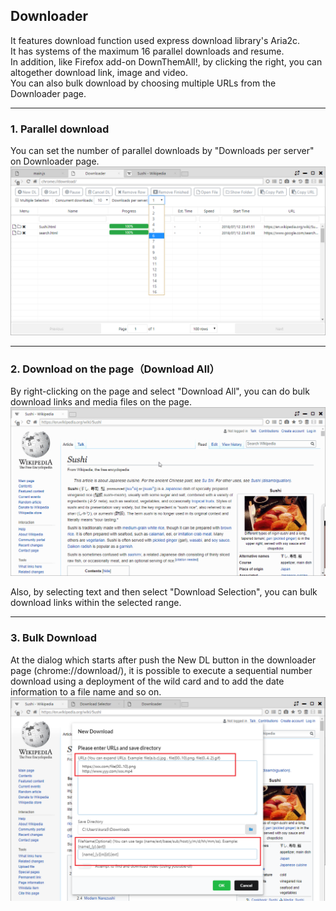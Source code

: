 ## Downloader

It features download function used express download library's Aria2c.  
It has systems of the maximum 16 parallel downloads and resume.  
In addition, like Firefox add-on DownThemAll!, by clicking the right, you can altogether download link, image and video.  
You can also bulk download by choosing multiple URLs from the Downloader page.  

*********

### 1. Parallel download	

You can set the number of parallel downloads by "Downloads per server" on Downloader page.
![downloader-parallel](img/downloader-parallel.png)

*********

### 2. Download on the page（Download All）	

By right-clicking on the page and select "Download All", you can do bulk download links and media files on the page.  
![downloader-downthemall](img/downloader-downthemall.gif)

Also, by selecting text and then select "Download Selection", you can bulk download links within the selected range.

*********

### 3. Bulk Download	

At the dialog which starts after push the New DL button in the downloader page (chrome://download/),
it is possible to execute a sequential number download using a deployment of the wild card and to add the date information to a file name and so on.  
![downloader-bulk](img/downloader-bulk.png)